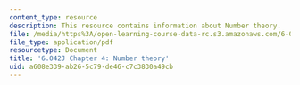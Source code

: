 ```yaml
---
content_type: resource
description: This resource contains information about Number theory.
file: /media/https%3A/open-learning-course-data-rc.s3.amazonaws.com/6-042j-mathematics-for-computer-science-fall-2010/a608e339ab265c79de46c7c3830a49cb_MIT6_042JF10_chap04.pdf
file_type: application/pdf
resourcetype: Document
title: '6.042J Chapter 4: Number theory'
uid: a608e339-ab26-5c79-de46-c7c3830a49cb
---
```

